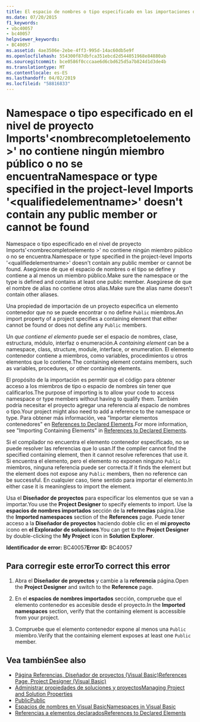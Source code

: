 ```yaml
---
title: El espacio de nombres o tipo especificado en las importaciones del proyecto '<qualifiedelementname>' no tiene miembros públicos o no se encuentra
ms.date: 07/20/2015
f1_keywords:
- vbc40057
- bc40057
helpviewer_keywords:
- BC40057
ms.assetid: 4ae3506e-2ebe-4ff3-995d-14ac60db5e9f
ms.openlocfilehash: 554300f87dbfca351ebcd2d544051968e84880ab
ms.sourcegitcommit: bce0586f0cccaae6d6cbd625d5a7b824d1d3de4b
ms.translationtype: MT
ms.contentlocale: es-ES
ms.lasthandoff: 04/02/2019
ms.locfileid: "58816833"
---
```

# <a name="namespace-or-type-specified-in-the-project-level-imports-qualifiedelementname-doesnt-contain-any-public-member-or-cannot-be-found"></a><span data-ttu-id="970fd-102">Namespace o tipo especificado en el nivel de proyecto Imports'\<nombrecompletoelemento >' no contiene ningún miembro público o no se encuentra</span><span class="sxs-lookup"><span data-stu-id="970fd-102">Namespace or type specified in the project-level Imports '\<qualifiedelementname>' doesn't contain any public member or cannot be found</span></span>
<span data-ttu-id="970fd-103">Namespace o tipo especificado en el nivel de proyecto Imports'\<nombrecompletoelemento >' no contiene ningún miembro público o no se encuentra.</span><span class="sxs-lookup"><span data-stu-id="970fd-103">Namespace or type specified in the project-level Imports '\<qualifiedelementname>' doesn't contain any public member or cannot be found.</span></span> <span data-ttu-id="970fd-104">Asegúrese de que el espacio de nombres o el tipo se define y contiene a al menos un miembro público.</span><span class="sxs-lookup"><span data-stu-id="970fd-104">Make sure the namespace or the type is defined and contains at least one public member.</span></span> <span data-ttu-id="970fd-105">Asegúrese de que el nombre de alias no contiene otros alias.</span><span class="sxs-lookup"><span data-stu-id="970fd-105">Make sure the alias name doesn't contain other aliases.</span></span>  
  
 <span data-ttu-id="970fd-106">Una propiedad de importación de un proyecto especifica un elemento contenedor que no se puede encontrar o no define `Public` miembros.</span><span class="sxs-lookup"><span data-stu-id="970fd-106">An import property of a project specifies a containing element that either cannot be found or does not define any `Public` members.</span></span>  
  
 <span data-ttu-id="970fd-107">Un *que contiene el elemento* puede ser el espacio de nombres, clase, estructura, módulo, interfaz o enumeración.</span><span class="sxs-lookup"><span data-stu-id="970fd-107">A *containing element* can be a namespace, class, structure, module, interface, or enumeration.</span></span> <span data-ttu-id="970fd-108">El elemento contenedor contiene a miembros, como variables, procedimientos u otros elementos que lo contiene.</span><span class="sxs-lookup"><span data-stu-id="970fd-108">The containing element contains members, such as variables, procedures, or other containing elements.</span></span>  
  
 <span data-ttu-id="970fd-109">El propósito de la importación es permitir que el código para obtener acceso a los miembros de tipo o espacio de nombres sin tener que calificarlos.</span><span class="sxs-lookup"><span data-stu-id="970fd-109">The purpose of importing is to allow your code to access namespace or type members without having to qualify them.</span></span> <span data-ttu-id="970fd-110">También podría necesitar el proyecto agregar una referencia al espacio de nombres o tipo.</span><span class="sxs-lookup"><span data-stu-id="970fd-110">Your project might also need to add a reference to the namespace or type.</span></span> <span data-ttu-id="970fd-111">Para obtener más información, vea "Importar elementos contenedores" en [References to Declared Elements](../../../visual-basic/programming-guide/language-features/declared-elements/references-to-declared-elements.md).</span><span class="sxs-lookup"><span data-stu-id="970fd-111">For more information, see "Importing Containing Elements" in [References to Declared Elements](../../../visual-basic/programming-guide/language-features/declared-elements/references-to-declared-elements.md).</span></span>  
  
 <span data-ttu-id="970fd-112">Si el compilador no encuentra el elemento contenedor especificado, no se puede resolver las referencias que lo usan.</span><span class="sxs-lookup"><span data-stu-id="970fd-112">If the compiler cannot find the specified containing element, then it cannot resolve references that use it.</span></span> <span data-ttu-id="970fd-113">Si encuentra el elemento, pero el elemento no exponen ninguno `Public` miembros, ninguna referencia puede ser correcta.</span><span class="sxs-lookup"><span data-stu-id="970fd-113">If it finds the element but the element does not expose any `Public` members, then no reference can be successful.</span></span> <span data-ttu-id="970fd-114">En cualquier caso, tiene sentido para importar el elemento.</span><span class="sxs-lookup"><span data-stu-id="970fd-114">In either case it is meaningless to import the element.</span></span>  
  
 <span data-ttu-id="970fd-115">Usa el **Diseñador de proyectos** para especificar los elementos que se van a importar.</span><span class="sxs-lookup"><span data-stu-id="970fd-115">You use the **Project Designer** to specify elements to import.</span></span> <span data-ttu-id="970fd-116">Use la **espacios de nombres importados** sección de la **referencias** página.</span><span class="sxs-lookup"><span data-stu-id="970fd-116">Use the **Imported namespaces** section of the **References** page.</span></span> <span data-ttu-id="970fd-117">Puede tener acceso a la **Diseñador de proyectos** haciendo doble clic en el **mi proyecto** icono en **el Explorador de soluciones**.</span><span class="sxs-lookup"><span data-stu-id="970fd-117">You can get to the **Project Designer** by double-clicking the **My Project** icon in **Solution Explorer**.</span></span>  
  
 <span data-ttu-id="970fd-118">**Identificador de error:** BC40057</span><span class="sxs-lookup"><span data-stu-id="970fd-118">**Error ID:** BC40057</span></span>  
  
## <a name="to-correct-this-error"></a><span data-ttu-id="970fd-119">Para corregir este error</span><span class="sxs-lookup"><span data-stu-id="970fd-119">To correct this error</span></span>  
  
1.  <span data-ttu-id="970fd-120">Abra el **Diseñador de proyectos** y cambie a la **referencia** página.</span><span class="sxs-lookup"><span data-stu-id="970fd-120">Open the **Project Designer** and switch to the **Reference** page.</span></span>  
  
2.  <span data-ttu-id="970fd-121">En el **espacios de nombres importados** sección, compruebe que el elemento contenedor es accesible desde el proyecto.</span><span class="sxs-lookup"><span data-stu-id="970fd-121">In the **Imported namespaces** section, verify that the containing element is accessible from your project.</span></span>  
  
3.  <span data-ttu-id="970fd-122">Compruebe que el elemento contenedor expone al menos una `Public` miembro.</span><span class="sxs-lookup"><span data-stu-id="970fd-122">Verify that the containing element exposes at least one `Public` member.</span></span>  
  
## <a name="see-also"></a><span data-ttu-id="970fd-123">Vea también</span><span class="sxs-lookup"><span data-stu-id="970fd-123">See also</span></span>

- [<span data-ttu-id="970fd-124">Página Referencias, Diseñador de proyectos (Visual Basic)</span><span class="sxs-lookup"><span data-stu-id="970fd-124">References Page, Project Designer (Visual Basic)</span></span>](/visualstudio/ide/reference/references-page-project-designer-visual-basic)
- [<span data-ttu-id="970fd-125">Administrar propiedades de soluciones y proyectos</span><span class="sxs-lookup"><span data-stu-id="970fd-125">Managing Project and Solution Properties</span></span>](/visualstudio/ide/managing-project-and-solution-properties)
- [<span data-ttu-id="970fd-126">Public</span><span class="sxs-lookup"><span data-stu-id="970fd-126">Public</span></span>](../../../visual-basic/language-reference/modifiers/public.md)
- [<span data-ttu-id="970fd-127">Espacios de nombres en Visual Basic</span><span class="sxs-lookup"><span data-stu-id="970fd-127">Namespaces in Visual Basic</span></span>](../../../visual-basic/programming-guide/program-structure/namespaces.md)
- [<span data-ttu-id="970fd-128">Referencias a elementos declarados</span><span class="sxs-lookup"><span data-stu-id="970fd-128">References to Declared Elements</span></span>](../../../visual-basic/programming-guide/language-features/declared-elements/references-to-declared-elements.md)
